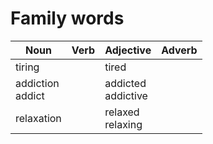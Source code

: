 # Family words
| Noun | Verb | Adjective | Adverb |
| ----------- | ----------- | ----------- | ----------- |
| tiring | | tired | |
| addiction <br/> addict | | addicted <br/> addictive | |
| relaxation | | relaxed <br/> relaxing | |
